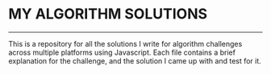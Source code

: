 # MY ALGORITHM SOLUTIONS
------------------------
This is a repository for all the solutions I write for algorithm challenges across multiple platforms using Javascript.
Each file contains a brief explanation for the challenge, and the solution I came up with and test for it.

